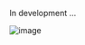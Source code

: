 In development ... 

![image](https://github.com/NNakreSS/nakres_garage/assets/87872407/c7d3b59f-fad0-457b-9e48-19dcf046f1b8)
